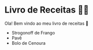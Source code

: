 # Livro de Receitas  :man_cook:

Ola! Bem vindo ao meu livro de receitas :handshake:

* Strogonoff de Frango
* Pavê
* Bolo de Cenoura

